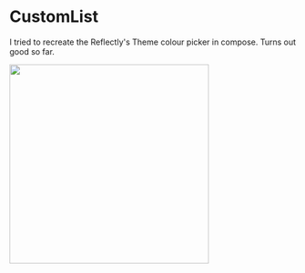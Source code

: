 # CustomList
I tried to recreate the Reflectly's Theme colour picker in compose.
Turns out good so far.

<img src="[https://github.com/abhishektiwarijr/Ghoul/blob/master/app/src/main/screenshot.png](https://github.com/user-attachments/assets/46f66ab2-7cb3-41a8-b15c-3e3452f055db)" width="350"><br><br>
